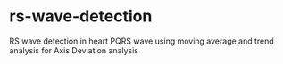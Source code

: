 # rs-wave-detection
RS wave detection in heart PQRS wave using moving average and trend analysis for Axis Deviation analysis
